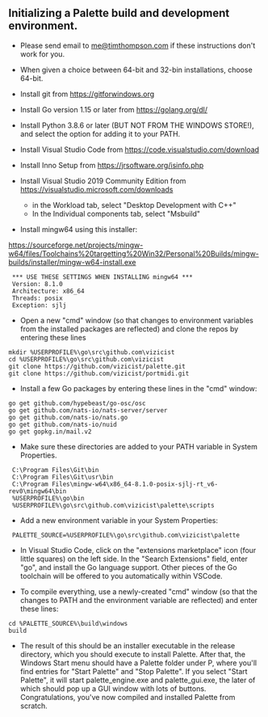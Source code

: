 ## Initializing a Palette build and development environment.

- Please send email to me@timthompson.com if these instructions don't work for you.

- When given a choice between 64-bit and 32-bin installations, choose 64-bit.

- Install git from https://gitforwindows.org

- Install Go version 1.15 or later from https://golang.org/dl/

- Install Python 3.8.6 or later (BUT NOT FROM THE WINDOWS STORE!), and select the option for adding it to your PATH.

- Install Visual Studio Code from https://code.visualstudio.com/download

- Install Inno Setup from https://jrsoftware.org/isinfo.php

- Install Visual Studio 2019 Community Edition from https://visualstudio.microsoft.com/downloads

	- in the Workload tab, select "Desktop Development with C++"
	- In the Individual components tab, select "Msbuild"

- Install mingw64 using this installer:

 https://sourceforge.net/projects/mingw-w64/files/Toolchains%20targetting%20Win32/Personal%20Builds/mingw-builds/installer/mingw-w64-install.exe


```
 *** USE THESE SETTINGS WHEN INSTALLING mingw64 ***
 Version: 8.1.0
 Architecture: x86_64
 Threads: posix
 Exception: sjlj
```

- Open a new "cmd" window (so that changes to environment variables from the installed packages are reflected) and clone the repos by entering these lines

```
mkdir %USERPROFILE%\go\src\github.com\vizicist
cd %USERPROFILE%\go\src\github.com\vizicist
git clone https://github.com/vizicist/palette.git
git clone https://github.com/vizicist/portmidi.git
```

- Install a few Go packages by entering these lines in the "cmd" window:

```
go get github.com/hypebeast/go-osc/osc
go get github.com/nats-io/nats-server/server
go get github.com/nats-io/nats.go
go get github.com/nats-io/nuid
go get gopkg.in/mail.v2
```

- Make sure these directories are added to your PATH variable in System Properties.

```
 C:\Program Files\Git\bin
 C:\Program Files\Git\usr\bin
 C:\Program Files\mingw-w64\x86_64-8.1.0-posix-sjlj-rt_v6-rev0\mingw64\bin
 %USERPROFILE%\go\bin
 %USERPROFILE%\go\src\github.com\vizicist\palette\scripts
```

- Add a new environment variable in your System Properties:

```
 PALETTE_SOURCE=%USERPROFILE%\go\src\github.com\vizicist\palette
```

- In Visual Studio Code, click on the "extensions marketplace" icon (four little squares) on the left side.
  In the "Search Extensions" field, enter "go", and install the Go language support.
  Other pieces of the Go toolchain will be offered to you automatically within VSCode.

- To compile everything, use a newly-created "cmd" window (so that the changes to PATH and the environment variable are reflected) and enter these lines:

```
cd %PALETTE_SOURCE%\build\windows
build
```

- The result of this should be an installer executable in the release directory,
which you should execute to install Palette.
After that, the Windows Start menu should have a Palette folder under P,
where you'll find entries for "Start Palette" and "Stop Palette".
If you select "Start Palette", it will start palette_engine.exe and palette_gui.exe,
the later of which should pop up a GUI window with lots of buttons.
Congratulations, you've now compiled and installed Palette from scratch.
